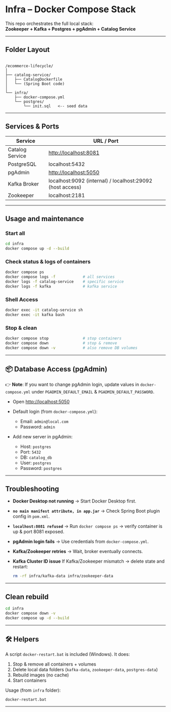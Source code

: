 # Infra – Docker Compose Stack

This repo orchestrates the full local stack:  
**Zookeeper + Kafka + Postgres + pgAdmin + Catalog Service**

---

## Folder Layout
````

/ecommerce-lifecycle/
│
├── catalog-service/
│   ├── CatalogDockerfile
│   └── (Spring Boot code)
│
└── infra/
    ├── docker-compose.yml
    └── postgres/
        └── init.sql   <-- seed data

````

---

## Services & Ports

| Service         | URL / Port                                                |
| --------------- | --------------------------------------------------------- |
| Catalog Service | [http://localhost:8081](http://localhost:8081)            |
| PostgreSQL      | localhost:5432                                            |
| pgAdmin         | [http://localhost:5050](http://localhost:5050)            |
| Kafka Broker    | localhost:9092 (internal) / localhost:29092 (host access) |
| Zookeeper       | localhost:2181                                            |

---

## Usage and maintenance

### Start all
```bash
cd infra
docker compose up -d --build
````

### Check status & logs of containers

```bash
docker compose ps
docker compose logs -f            # all services
docker logs -f catalog-service    # specific service
docker logs -f kafka			  # kafka service
```

### Shell Access

```bash
docker exec -it catalog-service sh
docker exec -it kafka bash
```

### Stop & clean

```bash
docker compose stop               # stop containers
docker compose down               # stop & remove
docker compose down -v            # also remove DB volumes
```

---

## 📦 Database Access (pgAdmin)

👉 **Note**:
If you want to change pgAdmin login, update values in `docker-compose.yml` under `PGADMIN_DEFAULT_EMAIL` & `PGADMIN_DEFAULT_PASSWORD`.

* Open [http://localhost:5050](http://localhost:5050)

* Default login (from `docker-compose.yml`):

  * Email: `admin@local.com`
  * Password: `admin`

* Add new server in pgAdmin:

  * Host: `postgres`
  * Port: `5432`
  * DB: `catalog_db`
  * User: `postgres`
  * Password: `postgres`

---

## Troubleshooting

* **Docker Desktop not running** → Start Docker Desktop first.
* **`no main manifest attribute, in app.jar`** → Check Spring Boot plugin config in `pom.xml`.
* **`localhost:8081 refused`** → Run `docker compose ps` → verify container is up & port 8081 exposed.
* **pgAdmin login fails** → Use credentials from `docker-compose.yml`.
* **Kafka/Zookeeper retries** → Wait, broker eventually connects.
* **Kafka Cluster ID issue**
    If Kafka/Zookeeper mismatch → delete state and restart:

    ```bash
    rm -rf infra/kafka-data infra/zookeeper-data
    ```

---

## Clean rebuild

```bash
cd infra
docker compose down -v
docker compose up -d --build
```

---

## 🛠️ Helpers

A script `docker-restart.bat` is included (Windows).
It does:

1. Stop & remove all containers + volumes
2. Delete local data folders (`kafka-data`, `zookeeper-data`, `postgres-data`)
3. Rebuild images (no cache)
4. Start containers

Usage (from `infra` folder):

```cmd
docker-restart.bat
```

---


